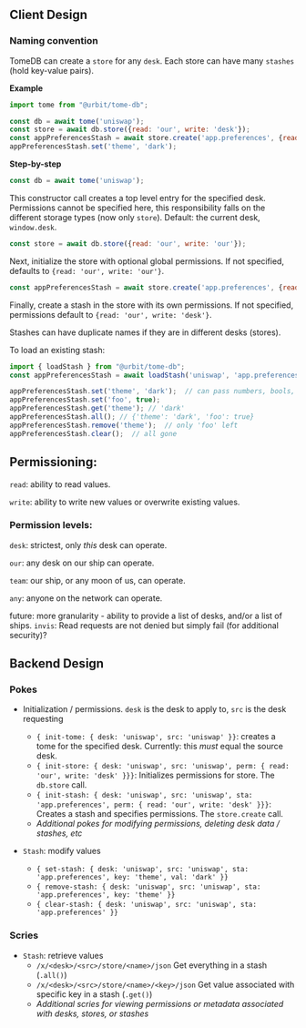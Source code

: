 ## Client Design

### Naming convention

TomeDB can create a `store` for any `desk`.  Each store can have many `stashes` (hold key-value pairs).

**Example**
```javascript
import tome from "@urbit/tome-db";

const db = await tome('uniswap');
const store = await db.store({read: 'our', write: 'desk'});
const appPreferencesStash = await store.create('app.preferences', {read: 'our', write: 'desk'});
appPreferencesStash.set('theme', 'dark');
```
**Step-by-step**
```javascript
const db = await tome('uniswap');
```
This constructor call creates a top level entry for the specified desk.  Permissions cannot be specified here, this responsibility falls on the different storage types (now only `store`).
Default: the current desk, `window.desk`.

```javascript
const store = await db.store({read: 'our', write: 'our'});
```
Next, initialize the store with optional global permissions.  If not specified, defaults to `{read: 'our', write: 'our'}`.

```javascript
const appPreferencesStash = await store.create('app.preferences', {read: 'our', write: 'desk'});
```
Finally, create a stash in the store with its own permissions.  If not specified, permissions default to `{read: 'our', write: 'desk'}`.

Stashes can have duplicate names if they are in different desks (stores).

To load an existing stash:
```javascript
import { loadStash } from "@urbit/tome-db";
const appPreferencesStash = await loadStash('uniswap', 'app.preferences');
```

```javascript
appPreferencesStash.set('theme', 'dark');  // can pass numbers, bools, objects as value.  Will be stored in %tome-api as a cord
appPreferencesStash.set('foo', true);
appPreferencesStash.get('theme'); // 'dark'
appPreferencesStash.all(); // {'theme': 'dark', 'foo': true}
appPreferencesStash.remove('theme');  // only 'foo' left
appPreferencesStash.clear();  // all gone
```

## Permissioning:

`read`:  ability to read values.

`write`:  ability to write new values or overwrite existing values.


### Permission levels:

`desk`:  strictest, only _this_ desk can operate.

`our`:  any desk on our ship can operate.

`team`:  our ship, or any moon of us, can operate.

`any`:  anyone on the network can operate.

future: more granularity - ability to provide a list of desks,
and/or a list of ships.  `invis`: Read requests are not denied but simply fail (for additional security)?


## Backend Design

### Pokes

- Initialization / permissions.  `desk` is the desk to apply to, `src` is the desk requesting
  - `{ init-tome: { desk: 'uniswap', src: 'uniswap' }}`: creates a tome for the specified desk.  Currently: this _must_ equal the source desk.
  - `{ init-store: { desk: 'uniswap', src: 'uniswap', perm: { read: 'our', write: 'desk' }}}`:  Initializes permissions for store.  The `db.store` call.
  - `{ init-stash: { desk: 'uniswap', src: 'uniswap', sta: 'app.preferences', perm: { read: 'our', write: 'desk' }}}`:  Creates a stash and specifies permissions.  The `store.create` call.
  - _Additional pokes for modifying permissions, deleting desk data / stashes, etc_

- `Stash`: modify values
  - `{ set-stash: { desk: 'uniswap', src: 'uniswap', sta: 'app.preferences', key: 'theme', val: 'dark' }}`
  - `{ remove-stash: { desk: 'uniswap', src: 'uniswap', sta: 'app.preferences', key: 'theme' }}`
  - `{ clear-stash: { desk: 'uniswap', src: 'uniswap', sta: 'app.preferences' }}`

### Scries

- `Stash`: retrieve values
  - `/x/<desk>/<src>/store/<name>/json` Get everything in a stash (`.all()`)
  - `/x/<desk>/<src>/store/<name>/<key>/json` Get value associated with specific key in a stash (`.get()`)
  - _Additional scries for viewing permissions or metadata associated with desks, stores, or stashes_
